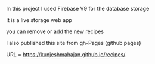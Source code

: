 In this project I used Firebase V9 for the database storage

It is a live storage web app 

you can remove or add the new recipes 

I also published this site from gh-Pages (github pages)

URL = https://kunjeshmahajan.github.io/recipes/
